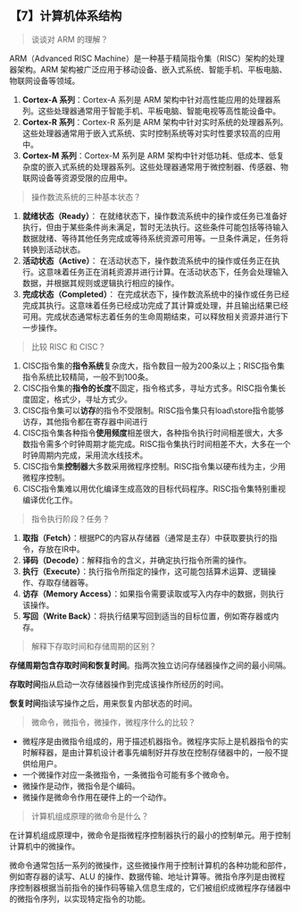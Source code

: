 ## 【7】计算机体系结构

> 谈谈对 ARM 的理解？

ARM（Advanced RISC Machine）是一种基于精简指令集（RISC）架构的处理器架构。ARM 架构被广泛应用于移动设备、嵌入式系统、智能手机、平板电脑、物联网设备等领域。

1. **Cortex-A 系列**：Cortex-A 系列是 ARM 架构中针对高性能应用的处理器系列。这些处理器通常用于智能手机、平板电脑、智能电视等高性能设备中。
2. **Cortex-R 系列**：Cortex-R 系列是 ARM 架构中针对实时系统的处理器系列。这些处理器通常用于嵌入式系统、实时控制系统等对实时性要求较高的应用中。
3. **Cortex-M 系列**：Cortex-M 系列是 ARM 架构中针对低功耗、低成本、低复杂度的嵌入式系统的处理器系列。这些处理器通常用于微控制器、传感器、物联网设备等资源受限的应用中。


> 操作数流系统的三种基本状态？

1. **就绪状态（Ready）**： 在就绪状态下，操作数流系统中的操作或任务已准备好执行，但由于某些条件尚未满足，暂时无法执行。这些条件可能包括等待输入数据就绪、等待其他任务完成或等待系统资源可用等。一旦条件满足，任务将转换到活动状态。   
2. **活动状态（Active）**： 在活动状态下，操作数流系统中的操作或任务正在执行。这意味着任务正在消耗资源并进行计算。在活动状态下，任务会处理输入数据，并根据其规则或逻辑执行相应的操作。
3. **完成状态（Completed）**： 在完成状态下，操作数流系统中的操作或任务已经完成其执行。这意味着任务已经成功完成了其计算或处理，并且输出结果已经可用。完成状态通常标志着任务的生命周期结束，可以释放相关资源并进行下一步操作。

> 比较 RISC 和 CISC？

1. CISC指令集的**指令系统**复杂庞大，指令数目一般为200条以上；RISC指令集指令系统比较精简，一般不到100条。
2. CISC指令集的**指令的长度**不固定，指令格式多，寻址方式多。RISC指令集长度固定，格式少，寻址方式少。
3. CISC指令集可以**访存**的指令不受限制。RISC指令集只有load\store指令能够访存，其他指令都在寄存器中间进行
4. CISC指令集各种指令**使用频度**相差很大，各种指令执行时间相差很大，大多数指令需多个时钟周期才能完成。RISC指令集执行时间相差不大，大多在一个时钟周期内完成，采用流水线技术。
5. CISC指令集**控制器**大多数采用微程序控制。RISC指令集以硬布线为主，少用微程序控制。
6. CISC指令集难以用优化编译生成高效的目标代码程序。RISC指令集特别重视编译优化工作。

> 指令执行阶段？任务？

1. **取指（Fetch）**：根据PC的内容从存储器（通常是主存）中获取要执行的指令，存放在IR中。
2. **译码（Decode）**：解释指令的含义，并确定执行指令所需的操作。
3. **执行（Execute）**：执行指令所指定的操作，这可能包括算术运算、逻辑操作、存取存储器等。
4. **访存（Memory Access）**：如果指令需要读取或写入内存中的数据，则执行该操作。
5. **写回（Write Back）**：将执行结果写回到适当的目标位置，例如寄存器或内存。

> 解释下存取时间和存储周期的区别？

**存储周期包含存取时间和恢复时间**。指两次独立访问存储器操作之间的最小间隔。

**存取时间**指从启动一次存储器操作到完成该操作所经历的时间。

**恢复时间**指读写操作之后，用来恢复内部状态的时间。

> 微命令，微指令，微操作，微程序什么的比较？

- 微程序是由微指令组成的，用于描述机器指令。微程序实际上是机器指令的实时解释器，是由计算机设计者事先编制好并存放在控制存储器中的，一般不提供给用户。
- 一个微操作对应一条微指令，一条微指令可能有多个微命令。
- 微操作是动作，微指令是个编码。
- 微操作是微命令作用在硬件上的一个动作。

> 计算机组成原理的微命令是什么？

在计算机组成原理中，微命令是指微程序控制器执行的最小的控制单元。用于控制计算机中的微操作。

微命令通常包括一系列的微操作，这些微操作用于控制计算机的各种功能和部件，例如寄存器的读写、ALU 的操作、数据传输、地址计算等。微指令序列是由微程序控制器根据当前指令的操作码等输入信息生成的，它们被组织成微程序存储器中的微指令序列，以实现特定指令的功能。
